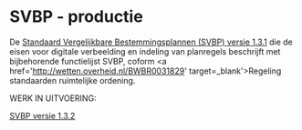 # SVBP - productie


De [Standaard Vergelijkbare Bestemmingsplannen (SVBP) versie 1.3.1](https://ro-standaarden.geonovum.nl/2012/SVBP/1.3/SVBP2012-v1.3.1.pdf) die de eisen voor digitale verbeelding en indeling van planregels beschrijft met bijbehorende functielijst SVBP, coform <a href='http://wetten.overheid.nl/BWBR0031829' target=_blank'>Regeling standaarden ruimtelijke ordening</a>.

WERK IN UITVOERING: 

[SVBP versie 1.3.2](https://geonovum.github.io/svbp/)

